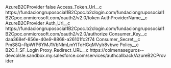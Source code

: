 <?xml version="1.0" encoding="UTF-8"?>
<CustomMetadata xmlns="http://soap.sforce.com/2006/04/metadata" xmlns:xsi="http://www.w3.org/2001/XMLSchema-instance" xmlns:xsd="http://www.w3.org/2001/XMLSchema">
    <label>AzureB2CProvider</label>
    <protected>false</protected>
    <values>
        <field>Access_Token_Url__c</field>
        <value xsi:type="xsd:string">https://fundaciongruposocial1B2Cpoc.b2clogin.com/fundaciongruposocial1B2Cpoc.onmicrosoft.com/oauth2/v2.0/token</value>
    </values>
    <values>
        <field>AuthProviderName__c</field>
        <value xsi:type="xsd:string">AzureB2CProvider</value>
    </values>
    <values>
        <field>Auth_Url__c</field>
        <value xsi:type="xsd:string">https://fundaciongruposocial1B2Cpoc.b2clogin.com/fundaciongruposocial1B2Cpoc.onmicrosoft.com/oauth2/v2.0/authorize</value>
    </values>
    <values>
        <field>Consumer_Key__c</field>
        <value xsi:type="xsd:string">daa368ef-856e-40e9-8868-a26101fc2f74</value>
    </values>
    <values>
        <field>Consumer_Secret__c</field>
        <value xsi:type="xsd:string">PmS8Q~RpWfP6YMJ1VbNImLmYIToHGqMVyIr8vbwe</value>
    </values>
    <values>
        <field>Policy__c</field>
        <value xsi:type="xsd:string">B2C_1_SF_Login</value>
    </values>
    <values>
        <field>Proxy_Redirect_URL__c</field>
        <value xsi:type="xsd:string">https://colmenaseguros--devcolsle.sandbox.my.salesforce.com/services/authcallback/AzureB2CProvider</value>
    </values>
</CustomMetadata>
